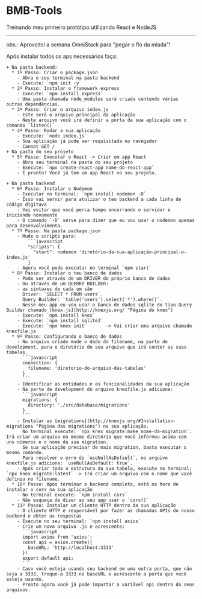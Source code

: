 # BMB-Tools

  Treinando meu primeiro protótipo utilizando React e NodeJS

  ---

  obs.: Aproveitei a semana OmniStack para "pegar o fio da miada"!

  Após instalar todos os aps necessários faça:

    + Na pasta backend:
      * 1º Passo: Criar o package.json
        - Abra o seu terminal na pasta backend
        - Execute: `npm init -y`
      * 2º Passo: Instalar o framework express
        - Execute: `npm install express`
        - Uma pasta chamada node_modules será criada contendo várias outras dependências.
      * 3º Passo: Criar o arquivo index.js
        - Este será o arquivo principal da aplicação
        - Neste arquivo você irá definir a porta da sua aplicação com o comando `listen()`
      * 4º Passo: Rodar a sua aplicação
        - Execute: `node index.js`
        - Sua aplicação já pode ser requisitada no navegador
        - Cannot GET /
    + Na pasta do seu projeto
      * 5º Passo: Executar o React -> Criar um app React
        - Abra seu terminal na pasta do seu projeto
        - Execute: `npx create-react-app nome-do-react-app`
        - E pronto! Você já tem um app React no seu projeto.
      
    + Na pasta backend
      * 6º Passo: Instalar o Nodemon
        - Executar no terminal: `npm install nodemon -D`
        - Isso vai servir para atulizar o teu backend a cada linha de código digitava
        - Vai evitar que você perca tempo encerrando o servidor e iniciando novamente
        - O comando `-D` serve para dizer que eu vou usar o nodemon apenas para desenvolvimento.
      * 7º Passo: Na pasta package.json
        - Mude o scripts para: 
            ```javascript
            "scripts": {
              "start": nodemon 'diretório-da-sua-aplicação-principal-o-index.js'
            }
        - Agora você pode executar no terminal `npm start`
      * 8º Passo: Instalar o teu banco de dados
        - Pode ser através de um DRIVER do próprio banco de dados
        - Ou através de um QUERRY BUILDER:
        - as sintaxes de cada um são
          Driver: `SELECT * FROM users`.  
          Query Builder: `table('users').select('*').where()`.  
        - Nesse meu app eu vou usar o banco de dados sqlite do tipo Query Builder chamado [knex.js](http://knexjs.org/ "Página do knex")
        - Execute: `npm install knex` 
        - Execute: `npm install sqlite3`
        - Execute: `npx knex init`       -> Vai criar uma arquivo chamado knexfile.js
      * 9º Passo: Configurando o banco de dados
        - No arquivo criado mude o dado do filename, na parte de development, para o diretório do seu arquivo que irá conter as suas tabelas.
          ```javascript
          connection: {
            filename: 'diretorio-do-arquivo-das-tabelas'
          }
          ```
        - Identificar as entidades e as funcionalidades da sua aplicação
        - Na parte de development do arquivo knexfile.js adicione:
          ```javascript
          migrations: {
            directory: './src/database/migrations'
          }
          ```
        - Instalar as [migrations](http://knexjs.org/#Installation-migrations "Página das migrations") na sua aplicação.
          No terminal execute: `npx knex migrate:make nome-da-migration`. Irá criar um arquivo no mesmo diretório que você informou acima com uns números e o nome da sua migration.
          Se sua aplicação precisar de mais migration, basta executar o mesmo comando.
          Para resolver o erro do `useNullAsDefault`, no arquivo knexfile.js adicione: `useNullAsDefault: true`.
        - Após criar toda a estrutura da sua tabela, execute no terminal: `npx knex migrate:latest` -> Irá criar um arquivo com o nome que você definiu no filename.
      * 10º Passo: Após terminar o backend completo, está na hora de instalar o cors na sua aplicação
        - No terminal execute: `npm install cors`
        - Não esqueça de dizer ao seu app usar o `cors()`
      * 11º Passo: Instalar um cliente HTTP dentro da sua aplicação
        - O cliente HTTP é responsável por fazer as chamadas APIs do nosso backend e obter as respostas
        - Execute no seu terminal: `npm install axios`
        - Crie um novo arquivo .js e acrescente: 
          ```javascript
          import axios from 'axios';
          const api = axios.create({
            baseURL: 'http://localhost:3333'
          })
          export default api;
          ```
        - Caso você esteja usando seu backend em uma outra porta, que não seja a 3333, troque-a 3333 no baseURL e acrescente a porta que você esteja usando.
        - Pronto agora você já pode importar a variável api dentro do seus arquivos.